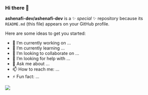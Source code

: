 ### Hi there 👋


**ashenafi-dev/ashenafi-dev** is a ✨ _special_ ✨ repository because its `README.md` (this file) appears on your GitHub profile.

Here are some ideas to get you started:

- 🔭 I’m currently working on ...
- 🌱 I’m currently learning ...
- 👯 I’m looking to collaborate on ...
- 🤔 I’m looking for help with ...
- 💬 Ask me about ...
- 📫 How to reach me: ...
- ⚡ Fun fact: ...

<img src="https://drive.google.com/uc?export=download&id=1naXbeb1DQ82S0kLlH-PkEZ1qfPWxpJ1_">
